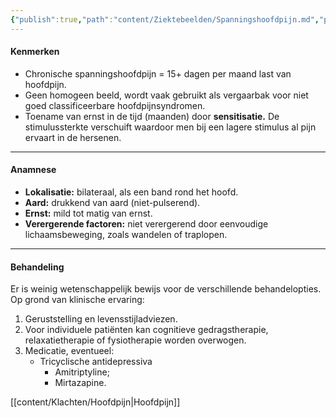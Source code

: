```yaml
---
{"publish":true,"path":"content/Ziektebeelden/Spanningshoofdpijn.md","permalink":"/content/ziektebeelden/spanningshoofdpijn/","title":"Spanningshoofdpijn","tags":["Ziektebeeld","Neurologie/Hoofdpijn"]}
---
```



#### Kenmerken

- Chronische spanningshoofdpijn = 15+ dagen per maand last van hoofdpijn.
- Geen homogeen beeld, wordt vaak gebruikt als vergaarbak voor niet goed classificeerbare hoofdpijnsyndromen.
- Toename van ernst in de tijd (maanden) door **sensitisatie.** De stimulussterkte verschuift waardoor men bij een lagere stimulus al pijn ervaart in de hersenen.

---

#### Anamnese

- **Lokalisatie:** bilateraal, als een band rond het hoofd.
- **Aard:** drukkend van aard (niet-pulserend).
- **Ernst:** mild tot matig van ernst.
- **Verergerende factoren:** niet verergerend door eenvoudige lichaamsbeweging, zoals wandelen of traplopen.

---

#### Behandeling

Er is weinig wetenschappelijk bewijs voor de verschillende behandelopties. Op grond van klinische ervaring:

1. Geruststelling en levensstijladviezen. 
2. Voor individuele patiënten kan cognitieve gedragstherapie, relaxatietherapie of fysiotherapie worden overwogen. 
3. Medicatie, eventueel:
    - Tricyclische antidepressiva
        - Amitriptyline;
        - Mirtazapine.


[[content/Klachten/Hoofdpijn\|Hoofdpijn]]